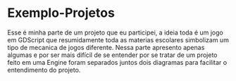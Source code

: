 # Exemplo-Projetos
Esse é minha parte de um projeto que eu participei, a ideia toda é um jogo em GDScript que resumidamente toda as materias escolares simbolizam um tipo de mecanica de jogos diferente. Nessa parte apresento apenas algumas e por ser mais difícil de se entender por se tratar de um projeto feito em uma Engine foram separados juntos dois diagramas para facilitar o entendimento do projeto.
